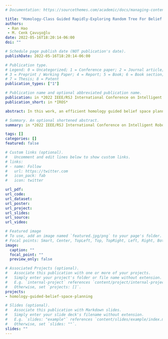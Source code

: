 ```yaml
---
# Documentation: https://sourcethemes.com/academic/docs/managing-content/

title: "Homology-Class Guided Rapidly-Exploring Random Tree For Belief Space Planning"
authors: 
 - Ran Hao
 - M. Cenk Çavuşoğlu
date: 2022-05-16T18:20:14-06:00
doi: ""

# Schedule page publish date (NOT publication's date).
publishDate: 2022-05-16T18:20:14-06:00

# Publication type.
# Legend: 0 = Uncategorized; 1 = Conference paper; 2 = Journal article;
# 3 = Preprint / Working Paper; 4 = Report; 5 = Book; 6 = Book section;
# 7 = Thesis; 8 = Patent
publication_types: ["1"]

# Publication name and optional abbreviated publication name.
publication: in *2022 IEEE/RSJ International Conference on Intelligent Robots and Systems (IROS'22)*
publication_short: in *IROS*

abstract: In this work, an efficient homology guided belief space planning method for obstacle-cluttered environments is presented. The proposed planner follows a two-step approach. First, a h-signature guided rapidly-exploring random tree (HRRT) algorithm is proposed to provide nominal trajectories in different homology classes by constructing homology aware sub-trees in a parallel manner. The HRRT planner is extended to a h-signature guided RRT* algorithm, where an inter-homology-class rewire procedure is proposed, increasing the probability of discovering homology classes in narrow space/passages.    The iLQG-based belief space planning algorithm is then employed to find locally optimal trajectories minimizing uncertainties in each homology class. 

# Summary. An optional shortened abstract.
summary: in *2022 IEEE/RSJ International Conference on Intelligent Robots and Systems (IROS'22)*

tags: []
categories: []
featured: false

# Custom links (optional).
#   Uncomment and edit lines below to show custom links.
# links:
# - name: Follow
#   url: https://twitter.com
#   icon_pack: fab
#   icon: twitter

url_pdf:
url_code:
url_dataset:
url_poster:
url_project:
url_slides:
url_source:
url_video:

# Featured image
# To use, add an image named `featured.jpg/png` to your page's folder. 
# Focal points: Smart, Center, TopLeft, Top, TopRight, Left, Right, BottomLeft, Bottom, BottomRight.
image:
  caption: ""
  focal_point: ""
  preview_only: false

# Associated Projects (optional).
#   Associate this publication with one or more of your projects.
#   Simply enter your project's folder or file name without extension.
#   E.g. `internal-project` references `content/project/internal-project/index.md`.
#   Otherwise, set `projects: []`.
projects:
- homology-guided-belief-space-planning

# Slides (optional).
#   Associate this publication with Markdown slides.
#   Simply enter your slide deck's filename without extension.
#   E.g. `slides: "example"` references `content/slides/example/index.md`.
#   Otherwise, set `slides: ""`.
slides: ""
---
```

